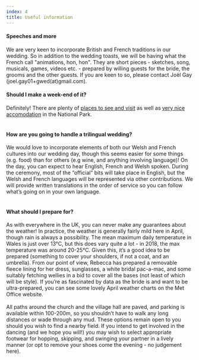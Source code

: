 ```yaml
---
index: 4
title: Useful information
---
```


<h4>Speeches and more</h4>
We are very keen to incorporate British and French traditions in our wedding. So in addition to the wedding toasts, we will be having what the French call "animations, hon, hon". They are short pieces - sketches, song, musicals, games, videos etc. - prepared by willing guests for the bride, the grooms and the other guests. If you are keen to so, please contact Joël Gay (joel.gay01+gwed(at)gmail.com).

<h4>Should I make a week-end of it?</h4>

Definitely! There are plenty of <a href="https://www.breconbeacons.org/things-to-do" target="_blank">places to see and visit</a> as well as <a href="https://www.breconbeacons.org/where-to-stay" target="_blank">very nice accomodation</a> in the National Park.
<br><br>
<h4>How are you going to handle a trilingual wedding?</h4>
We would love to incorporate elements of both our Welsh and French cultures into our wedding day, though this seems easier for some things (e.g. food) than for others (e.g  wine, and anything involving language)! On the day, you can expect to hear English, French and Welsh spoken. During the ceremony, most of the “official” bits will take place in English, but the Welsh and French languages will be represented via other contributions. We will provide written translations in the order of service so you can follow what’s going on in your own language.
<br><br>
<h4>What should I prepare for?</h4>
As with everywhere in the UK, you can never make any guarantees about the weather! 
In practice, the weather is generally fairly mild here in April, though rain is always a possibility. The mean maximum daily temperature in Wales is just over 13°C, but this does vary quite a lot - in 2018, the max temperature was around 20-25°C. Given this, it’s a good idea to be prepared (something to cover your shoulders, if not a coat, and an umbrella). From our point of view, Rebecca has prepared a removable fleece lining for her dress, sunglasses, a white bridal pac-a-mac, and some suitably fetching wellies in a bid to cover all the bases (not least of which will be style). If you’re as fascinated by data as the bride is and want to be ultra-prepared, you can see some lovely April weather charts on the Met Office website. 
<br><br>
All paths around the church and the village hall are paved, and parking is available within 100-200m, so you shouldn’t have to walk any long distances or wade through any mud. These options remain open to you should you wish to find a nearby field. If you intend to get involved in the dancing (and we hope you will!) you may wish to select appropriate footwear for hopping, skipping, and swinging your partner in a lively manner (or opt to remove your shoes come the evening - no judgement here).